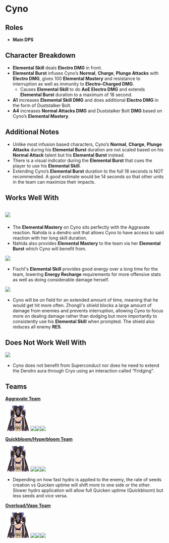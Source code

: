 # Cyno

## Roles

* **Main DPS**

## Character Breakdown

* **Elemental Skill** deals **Electro DMG** in front.&#x20;
* **Elemental Burst** infuses Cyno’s **Normal**, **Charge**, **Plunge Attacks** with **Electro DMG**, gives 100 **Elemental Mastery** and resistance to interruption as well as immunity to **Electro-Charged DMG**.&#x20;
  * Causes **Elemental Skill** to do **AoE Electro DMG** and extends **Elemental Burst** duration to a maximum of 18 second.&#x20;
* **A1** increases **Elemental Skill DMG** and does additional **Electro DMG** in the form of Duststalker Bolt.&#x20;
* **A4** increases **Normal Attacks DMG** and Duststalker Bolt **DMG** based on Cyno’s **Elemental Mastery**.

## Additional Notes

* Unlike most infusion based characters, Cyno’s **Normal**, **Charge**, **Plunge Attacks** during his **Elemental Burst** duration are not scaled based on his **Normal Attack** talent but his **Elemental Burst** instead.&#x20;
* There is a visual indicator during the **Elemental Burst** that cues the player to use his **Elemental Skill**.&#x20;
* Extending Cyno’s **Elemental Burst** duration to the full 18 seconds is NOT recommended. A good estimate would be 14 seconds so that other units in the team can maximize their impacts.

## Works Well With

## ![](../../.gitbook/assets/ui\_avataricon\_nahida.png)

* The **Elemental Mastery** on Cyno sits perfectly with the Aggravate reaction. Nahida is a dendro unit that allows Cyno to have access to said reaction with her long skill duration.&#x20;
* Nahida also provides **Elemental Mastery** to the team via her **Elemental Burst** which Cyno will benefit from.

![](../../.gitbook/assets/ui\_avataricon\_fischl.png)

* Fischl's **Elemental Skill** provides good energy over a long time for the team, lowering **Energy Recharge** requirements for more offensive stats as well as doing considerable damage herself.

![](../../.gitbook/assets/ui\_avataricon\_zhongli.png)

* Cyno will be on field for an extended amount of time, meaning that he would get hit more often. Zhongli's shield blocks a large amount of damage from enemies and prevents interruption, allowing Cyno to focus more on dealing damage rather than dodging but more importantly to consistently use his **Elemental Skill** when prompted. The shield also reduces all enemy **RES**.

## Does Not Work Well With

![](../../.gitbook/assets/ui\_icon\_cryo.webp)

* Cyno does not benefit from Superconduct nor does he need to extend the Dendro aura through Cryo using an interaction called “Fridging”.

## Teams

****[**Aggravate Team**](../../teams/quicken-aggravate.md)****

****<img src="../../.gitbook/assets/UI_AvatarIcon_Cyno.png" alt="" data-size="original">****![](../../.gitbook/assets/ui\_avataricon\_fischl.png)****![](../../.gitbook/assets/ui\_icon\_dendro.webp)****![](../../.gitbook/assets/ui\_avataricon\_zhongli.png)

****[**Quickbloom/Hyperbloom Team**](../../teams/bloom-hyperbloom.md)****

****<img src="../../.gitbook/assets/UI_AvatarIcon_Cyno.png" alt="" data-size="original">****![](../../.gitbook/assets/ui\_icon\_electro.webp)****![](../../.gitbook/assets/ui\_icon\_dendro.webp)****![](../../.gitbook/assets/ui\_icon\_hydro.webp)

* Depending on how fast hydro is applied to the enemy, the rate of seeds creation vs Quicken uptime will shift more to one side or the other. Slower hydro application will allow full Quicken uptime (Quickbloom) but less seeds and vice versa.

****[**Overload/Vape Team**](../../teams/reverse-vaporize.md)****

****<img src="../../.gitbook/assets/UI_AvatarIcon_Cyno.png" alt="" data-size="original">****![](../../.gitbook/assets/ui\_avataricon\_xiangling.png)****![](../../.gitbook/assets/ui\_avataricon\_xingqiu.png)****![](../../.gitbook/assets/ui\_avataricon\_bennett.png)
